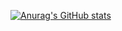 [![Anurag's GitHub stats](https://github-readme-stats.vercel.app/api?username=amkhitaryan)](https://github.com/anuraghazra/github-readme-stats)
